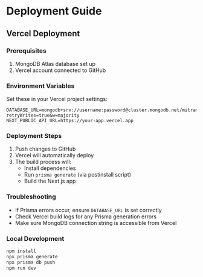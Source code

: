 # Deployment Guide

## Vercel Deployment

### Prerequisites
1. MongoDB Atlas database set up
2. Vercel account connected to GitHub

### Environment Variables
Set these in your Vercel project settings:

```
DATABASE_URL=mongodb+srv://username:password@cluster.mongodb.net/mitramed?retryWrites=true&w=majority
NEXT_PUBLIC_API_URL=https://your-app.vercel.app
```

### Deployment Steps
1. Push changes to GitHub
2. Vercel will automatically deploy
3. The build process will:
   - Install dependencies
   - Run `prisma generate` (via postinstall script)
   - Build the Next.js app

### Troubleshooting
- If Prisma errors occur, ensure `DATABASE_URL` is set correctly
- Check Vercel build logs for any Prisma generation errors
- Make sure MongoDB connection string is accessible from Vercel

### Local Development
```bash
npm install
npx prisma generate
npx prisma db push
npm run dev
```

